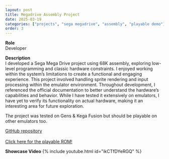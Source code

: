 ```yaml
---
layout: post
title: Megadrive Assembly Project
date: 2025-03-19
categories: ["projects", "sega megadrive", "assembly", "playable demo"]
order: 3
---
```


**Role**
<br> Developer

**Description**
<br>I developed a Sega Mega Drive project using 68K assembly, exploring low-level
programming and classic hardware constraints. I enjoyed working within the system’s
limitations to create a functional and engaging experience. This project involved 
handling sprite rendering and input processing within the emulator environment.
Throughout development, I referenced the official documentation to better understand
the hardware’s capabilities and behavior. While I have tested it extensively on emulators,
I have yet to verify its functionality on actual hardware, making it an interesting area
for future exploration.

The project was tested on Gens & Kega Fusion but should be playable on other emulators too.

[GitHub repository](https://github.com/Nitrohedge21/68k-asm-project)<br>
<br>[Click here for the playable ROM!](https://drive.google.com/file/d/1RUqVq9kiliYUjkzwW0A3T89MMZ40iucd/view?usp=sharing)

**Showcase Video**
{% include youtube.html id="ikCTfDYeRGQ" %}

